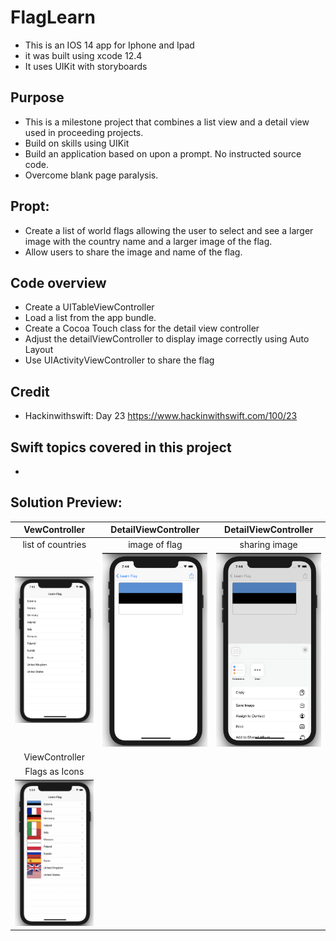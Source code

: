 #  FlagLearn
* This is an IOS 14 app for Iphone and Ipad
* it was built using xcode 12.4
* It uses UIKit with storyboards
## Purpose
* This is a milestone project that combines a list view and a detail view used in proceeding projects.
* Build on skills using UIKit
* Build an application based on upon a prompt. No instructed source code.
* Overcome blank page paralysis.
## Propt: 
* Create a list of world flags allowing the user to select and see a larger image with the country name and a larger image of the flag.
* Allow users to share the image and name of the flag.

## Code overview
* Create a UITableViewController
* Load a list from the app bundle.
* Create a Cocoa Touch class for the detail view controller
* Adjust the detailViewController to display image correctly using Auto Layout
* Use UIActivityViewController to share the flag
## Credit
* Hackinwithswift: Day 23 https://www.hackinwithswift.com/100/23
## Swift topics covered in this project
* 

## Solution Preview:
| VewController | DetailViewController | DetailViewController |
| :--------------:  | :--------------------: | :---------------------: |
| list of countries | image of flag | sharing image |
| <img src="https://github.com/benjkent/Hacking-with-Swift-UIKit-FlagLearn/blob/main/screenshots/viewControllerMain.png"> | <img src="https://github.com/benjkent/Hacking-with-Swift-UIKit-FlagLearn/blob/main/screenshots/detailControllerFlag.png"> | <img src="https://github.com/benjkent/Hacking-with-Swift-UIKit-FlagLearn/blob/main/screenshots/detailControllerShared.png"> | 
| ViewController |  |  |
| Flags as Icons |  |  |
| <img src="https://github.com/benjkent/Hacking-with-Swift-UIKit-FlagLearn/blob/main/screenshots/viewController-flagIcons.png"> |  |  |
